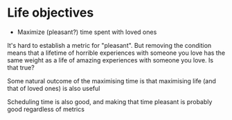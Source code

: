 # Life objectives
* Maximize (pleasant?) time spent with loved ones

It's hard to establish a metric for "pleasant". But removing the condition means that a lifetime of horrible experiences with someone you love has the same weight as a life of amazing experiences with someone you love. Is that true?

Some natural outcome of the maximising time is that maximising life (and that of loved ones) is also useful

Scheduling time is also good, and making that time pleasant is probably good regardless of metrics